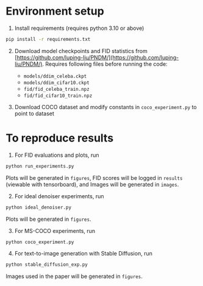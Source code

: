 # Environment setup

1. Install requirements (requires python 3.10 or above)

```bash
pip install -r requirements.txt
```

2. Download model checkpoints and FID statistics from
   [https://github.com/luping-liu/PNDM/](https://github.com/luping-liu/PNDM/).
   Requires following files before running the code:
     - `models/ddim_celeba.ckpt`
     - `models/ddim_cifar10.ckpt`
     - `fid/fid_celeba_train.npz`
     - `fid/fid_cifar10_train.npz`

3. Download COCO dataset and modify constants in `coco_experiment.py` to point to dataset

# To reproduce results

1. For FID evaluations and plots, run

```bash
python run_experiments.py
```

   Plots will be generated in `figures`, FID scores will be logged in `results`
   (viewable with tensorboard), and Images will be generated in `images`.

2. For ideal denoiser experiments, run

```bash
python ideal_denoiser.py
```

   Plots will be generated in `figures`.

3. For MS-COCO experiments, run

```bash
python coco_experiment.py
```

4. For text-to-image generation with Stable Diffusion, run

```bash
python stable_diffusion_exp.py
```

   Images used in the paper will be generated in `figures`.
